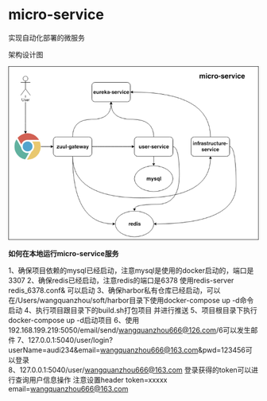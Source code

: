 # micro-service
实现自动化部署的微服务

架构设计图

![micro-service_infrastructure](./image/micro-service_infrastructure.png)


**如何在本地运行micro-service服务**

1、确保项目依赖的mysql已经启动，注意mysql是使用的docker启动的，端口是3307
2、确保redis已经启动，注意redis的端口是6378  使用redis-server redis_6378.conf&  可以启动
3、确保harbor私有仓库已经启动，可以在/Users/wangquanzhou/soft/harbor目录下使用docker-compose up -d命令启动
4、执行项目跟目录下的build.sh打包项目  并进行推送
5、项目根目录下执行docker-compose up -d启动项目
6、使用192.168.199.219:5050/email/send/wangquanzhou666@126.com/6可以发生邮件
7、127.0.0.1:5040/user/login?userName=audi234&email=wangquanzhou666@163.com&pwd=123456可以登录  
8、127.0.0.1:5040/user/wangquanzhou666@163.com  登录获得的token可以进行查询用户信息操作  注意设置header    token=xxxxx  email=wangquanzhou666@163.com